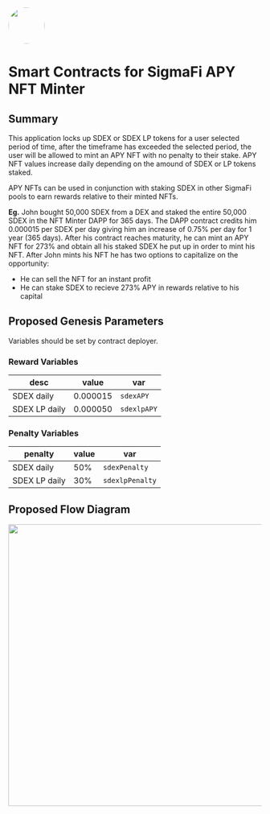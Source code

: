 <img src="https://user-images.githubusercontent.com/33762147/155625647-55c69f06-e0ea-44a8-a425-7aa086c329c5.png" style="border-radius:50%;width:72px;">

# Smart Contracts for SigmaFi APY NFT Minter

## Summary

This application locks up SDEX or SDEX LP tokens for a user selected period of time, after the timeframe has exceeded the selected period, the user will be allowed to mint an APY NFT with no penalty to their stake. APY NFT values increase daily depending on the amound of SDEX or LP tokens staked.

APY NFTs can be used in conjunction with staking SDEX in other SigmaFi pools to earn rewards relative to their minted NFTs.

**Eg.** John bought 50,000 SDEX from a DEX and staked the entire 50,000 SDEX in the NFT Minter DAPP for 365 days. The DAPP contract credits him 0.000015 per SDEX per day giving him an increase of 0.75% per day for 1 year (365 days). After his contract reaches maturity, he can mint an APY NFT for 273% and obtain all his staked SDEX he put up in order to mint his NFT. After John mints his NFT he has two options to capitalize on the opportunity:
* He can sell the NFT for an instant profit
* He can stake SDEX to recieve 273% APY in rewards relative to his capital

## Proposed Genesis Parameters
Variables should be set by contract deployer.

### Reward Variables
<div align="center">
  
|desc|value|var|
|-------------|--------|---------|
|SDEX daily   |0.000015|`sdexAPY`|
|SDEX LP daily|0.000050|`sdexlpAPY`|
  
</div>

### Penalty Variables
<div align="center">
  
|penalty|value|var|
|-------------|--------|---------|
|SDEX daily   |50%|`sdexPenalty` |
|SDEX LP daily|30%|`sdexlpPenalty`|
  
</div>
  
## Proposed Flow Diagram
<p align="center">
<img src="https://user-images.githubusercontent.com/33762147/170084813-5bd49f1b-aba4-427b-b4fd-3b410ac35883.png" style="width:560px;">
</p>
